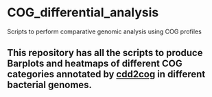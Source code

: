# COG_differential_analysis
Scripts to perform comparative genomic analysis using COG profiles

## This repository has all the scripts to produce Barplots and heatmaps of different COG categories annotated by [cdd2cog](https://github.com/aleimba/bac-genomics-scripts/tree/master/cdd2cog#cdd2cog) in different bacterial genomes.
